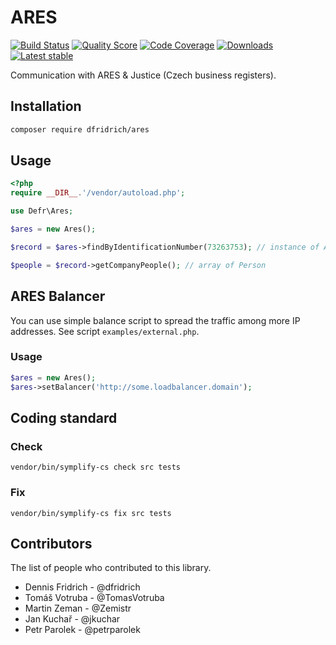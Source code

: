 # ARES 

[![Build Status](https://img.shields.io/travis/dfridrich/Ares.svg?style=flat-square)](https://travis-ci.org/dfridrich/Ares)
[![Quality Score](https://img.shields.io/scrutinizer/g/dfridrich/Ares.svg?style=flat-square)](https://scrutinizer-ci.com/g/dfridrich/Ares)
[![Code Coverage](https://img.shields.io/scrutinizer/coverage/g/dfridrich/Ares.svg?style=flat-square)](https://scrutinizer-ci.com/g/dfridrich/Ares)
[![Downloads](https://img.shields.io/packagist/dt/dfridrich/ares.svg?style=flat-square)](https://packagist.org/packages/dfridrich/ares)
[![Latest stable](https://img.shields.io/packagist/v/dfridrich/ares.svg?style=flat-square)](https://packagist.org/packages/dfridrich/ares)


Communication with ARES & Justice (Czech business registers).

## Installation

```sh
composer require dfridrich/ares
```

## Usage

```php
<?php
require __DIR__.'/vendor/autoload.php';

use Defr\Ares;

$ares = new Ares();

$record = $ares->findByIdentificationNumber(73263753); // instance of AresRecord

$people = $record->getCompanyPeople(); // array of Person
```

## ARES Balancer

You can use simple balance script to spread the traffic among more IP addresses. See script `examples/external.php`.

### Usage

```php
$ares = new Ares();
$ares->setBalancer('http://some.loadbalancer.domain');
```

## Coding standard

### Check

```
vendor/bin/symplify-cs check src tests
```

### Fix

```
vendor/bin/symplify-cs fix src tests
```

## Contributors

The list of people who contributed to this library.

 - Dennis Fridrich - @dfridrich
 - Tomáš Votruba - @TomasVotruba
 - Martin Zeman - @Zemistr
 - Jan Kuchař - @jkuchar
 - Petr Parolek - @petrparolek

